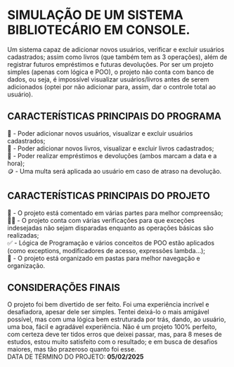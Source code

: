 # SIMULAÇÃO DE UM SISTEMA BIBLIOTECÁRIO EM CONSOLE.
Um sistema capaz de adicionar novos usuários, verificar e excluir usuários cadastrados; assim como livros (que também tem as 3 operações), além de registrar futuros empréstimos e futuras devoluções.
Por ser um projeto simples (apenas com lógica e POO), o projeto não conta com banco de dados, ou seja, é impossível visualizar usuários/livros antes de serem adicionados (optei por não adicionar para, assim, dar o controle total ao usuário).

## CARACTERÍSTICAS PRINCIPAIS DO PROGRAMA
🤵​ - Poder adicionar novos usuários, visualizar e excluir usuários cadastrados; <br>
​📙​ - Poder adicionar novos livros, visualizar e excluir livros cadastrados; <br>
📑​ - Poder realizar empréstimos e devoluções (ambos marcam a data e a hora); <br>
🪙 - Uma multa será aplicada ao usuário em caso de atraso na devolução.

## CARACTERÍSTICAS PRINCIPAIS DO PROJETO
💬​​ - O projeto está comentado em várias partes para melhor compreensão; <br>
​​🤷‍♂️​ - O projeto conta com várias verificações para que exceções indesejadas não sejam disparadas enquanto as operações básicas são realizadas; <br>
​✅​ - Lógica de Programação e vários conceitos de POO estão aplicados (como exceptions, modificadores de acesso, expressões lambda...); <br>
📁 - O projeto está organizado em pastas para melhor navegação e organização.

## CONSIDERAÇÕES FINAIS
O projeto foi bem divertido de ser feito. Foi uma experiência incrível e desafiadora, apesar dele ser simples. Tentei deixá-lo o mais amigável possível, mas com uma lógica bem estruturada por trás, dando, ao usuário, uma boa, fácil e agradável experiência.
Não é um projeto 100% perfeito, com certeza deve ter tidos erros que deixei passar, mas, para 8 meses de estudos, estou muito satisfeito com o resultado; e em busca de desafios maiores, mas tão prazeroso quanto foi esse. <br>
DATA DE TÉRMINO DO PROJETO: <strong>05/02/2025</strong>
